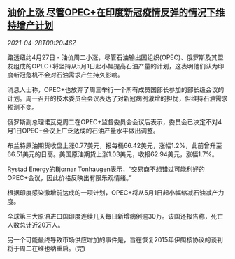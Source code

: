 <!--1619569863000-->
[油价上涨 尽管OPEC+在印度新冠疫情反弹的情况下维持增产计划](https://cn.reuters.com/article/global-oil-0427-tues-idCNKBS2CF00W)
------

<div><i>2021-04-28T00:20:46Z</i></div><p>路透纽约4月27日 - 油价周二小涨，尽管石油输出国组织(OPEC)、俄罗斯及其盟友组成的OPEC+将坚持从5月1日起小幅提高石油产量的计划，这表明他们认为印度新冠危机不会对石油需求产生持久影响。</p><p>消息人士称，OPEC+也放弃了周三举行一个所有成员国部长参加的部长级会议的计划。周一召开的技术委员会会议表达了对新冠病例激增的担忧，但维持石油需求预测不变。</p><p>俄罗斯副总理诺瓦克周二在OPEC+监督委员会会议后表示，委员会已决定不对4月1日OPEC+会议上广泛达成的石油产量水平做出调整。</p><p>布兰特原油期货收盘上涨0.77美元，报每桶66.42美元，涨幅1.2%，此前曾升至66.51美元的日高。美国原油期货上涨1.03美元，收报62.94美元，涨幅1.7%。</p><p>Rystad Energy的Bjornar Tonhaugen表示，“交易商不想错过可能利好的OPEC+会议，因此价格反映出有限乐观情绪。”</p><p>根据印度感染激增前达成的一项计划，OPEC+将从5月1日起小幅缩减石油减产力度。</p><p>全球第三大原油进口国印度连续几天每日新增病例逾30万。该国还报告称，死亡人数总计近20万人。</p><p>另一个可能最终导致市场供应增加的事件是，旨在恢复2015年伊朗核协议的谈判将于周二在维也纳重启。(完)</p>
